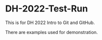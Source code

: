 # DH-2022-Test-Run
This is for DH 2022 Intro to Git and GitHub.

There are examples used for demonstration.
